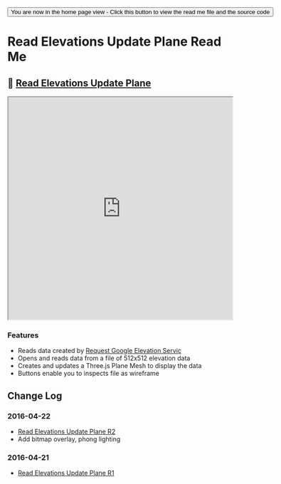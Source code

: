 <span style=display:none; >
[You are now in a GitHub source code view - click this link to view the home page]( http://fgx.github.io/sandbox/read-elevations-update-plane/#readme.md "View file as a web page." )
</span>
<input type=button onclick=window.location.href='https://github.com/fgx/fgx.github.io/tree/master/sandbox/read-elevations-update-plane/; 
value='You are now in the home page view - Click this button to view the read me file and the source code' >

Read Elevations Update Plane Read Me
===

## &#128279;  [Read Elevations Update Plane]( http://fgx.github.io/sandbox/read-elevations-update-plane/index.html )

<iframe src=http://fgx.github.io/sandbox/read-elevations-update-plane/index.html width=100% height=500px ></iframe>

### Features

* Reads data created by [Request Google Elevation Servic]( http://fgx.github.io/sandbox/request-google-elevation-service/index.html )
* Opens and reads data from a file of 512x512 elevation data
* Creates and updates a Three.js Plane Mesh to display the data
* Buttons enable you to inspects file as wireframe

## Change Log

### 2016-04-22

* [Read Elevations Update Plane R2]( http://fgx.github.io/sandbox/read-elevations-update-plane/read-elevations-update-plane-r2.html )
* Add bitmap overlay, phong lighting


### 2016-04-21

* [Read Elevations Update Plane R1]( http://fgx.github.io/sandbox/read-elevations-update-plane/read-elevations-update-plane-r1.html )